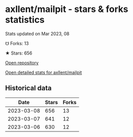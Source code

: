 # axllent/mailpit - stars & forks statistics

Stats updated on Mar 2023, 08

☋ Forks: 13

★ Stars: 656

[Open repository](https://github.com/axllent/mailpit)

[Open detailed stats for axllent/mailpit](https://reviewgithub.com/rep/axllent/mailpit)

## Historical data
| Date | Stars | Forks |
|------|-------|-------|
| 2023-03-08 | 656 | 13 | 
| 2023-03-07 | 641 | 12 | 
| 2023-03-06 | 630 | 12 | 

